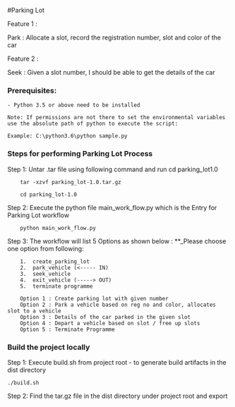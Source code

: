 #Parking Lot

Feature 1 :

Park : Allocate a slot, record the registration number, slot and color of the car

 

Feature 2 :

Seek : Given a slot number, I should be able to get the details of the car

### Prerequisites:

    - Python 3.5 or above need to be installed

    Note: If permissions are not there to set the environmental variables use the absolute path of python to execute the script:

    Example: C:\python3.6\python sample.py

### Steps for performing Parking Lot Process

Step 1: Untar .tar file using following command and run cd parking_lot1.0
    
        tar -xzvf parking_lot-1.0.tar.gz
        
        cd parking_lot-1.0
       
Step 2: Execute the python file main_work_flow.py which is the Entry for Parking Lot workflow
    
        python main_work_flow.py
            
Step 3: The workflow will list 5 Options as shown below :
        **_Please choose one option from following:
        
        1.	create_parking_lot
        2.	park_vehicle (<----- IN)
        3.	seek_vehicle
        4.  exit_vehicle (-----> OUT)
        5.  terminate programme
   
        Option 1 : Create parking lot with given number
        Option 2 : Park a vehicle based on reg no and color, allocates slot to a vehicle
        Option 3 : Details of the car parked in the given slot
        Option 4 : Depart a vehicle based on slot / free up slots
        Option 5 : Terminate Programme

### Build the project locally
Step 1: Execute build.sh from project root - to generate build artifacts in the dist directory

 
    ./build.sh

Step 2: Find the tar.gz file in the dist directory under project root and export